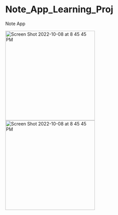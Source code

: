 # Note_App_Learning_Proj
Note App

<img width="280" alt="Screen Shot 2022-10-08 at 8 45 45 PM" src="https://user-images.githubusercontent.com/108306204/194732547-b59b71ca-922e-4d80-8b9c-e67f0b4c95ff.png"><img width="280" alt="Screen Shot 2022-10-08 at 8 45 45 PM" src="https://user-images.githubusercontent.com/108306204/194732549-f056489a-4d1b-45e2-822e-75a518e39d16.gif">
